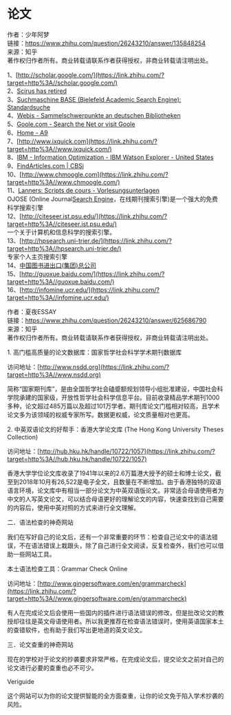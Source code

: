 # 论文









作者：少年阿梦  
链接：https://www.zhihu.com/question/26243210/answer/135848254  
来源：知乎  
著作权归作者所有。商业转载请联系作者获得授权，非商业转载请注明出处。  
  

1、[http://scholar.google.com/](https://link.zhihu.com/?target=http%3A//scholar.google.com/)  
2、[Scirus has retired](https://link.zhihu.com/?target=http%3A//www.scirus.com/)  
3、[Suchmaschine BASE (Bielefeld Academic Search Engine): Standardsuche](https://link.zhihu.com/?target=http%3A//www.base-search.net/)  
4、[Webis - Sammelschwerpunkte an deutschen Bibliotheken](https://link.zhihu.com/?target=http%3A//www.vascoda.de/)  
5、[Goole.com - Search the Net or visit Goole](https://link.zhihu.com/?target=http%3A//www.goole.com/)  
6、[Home - A9](https://link.zhihu.com/?target=http%3A//www.a9.com/)  
7、[http://www.ixquick.com](https://link.zhihu.com/?target=http%3A//www.ixquick.com/)  
8、[IBM - Information Optimization - IBM Watson Explorer - United States](https://link.zhihu.com/?target=http%3A//vivisimo.com/)  
9、[FindArticles.com | CBSi](https://link.zhihu.com/?target=http%3A//www.findarticles.com/)  
10、[http://www.chmoogle.com](https://link.zhihu.com/?target=http%3A//www.chmoogle.com/)  
11、[Lanners: Scripts de cours - Vorlesungsunterlagen](https://link.zhihu.com/?target=http%3A//www.ojose.com/)  
OJOSE (Online Journal[Search Engine](https://link.zhihu.com/?target=http%3A//chenjinghua.net/sci/tag/search-engine)，在线期刊搜索引擎)是一个强大的免费科学搜索引擎  
12、[http://citeseer.ist.psu.edu/](https://link.zhihu.com/?target=http%3A//citeseer.ist.psu.edu/)  
一个关于计算机和信息科学的搜索引擎。  
13、[http://hpsearch.uni-trier.de/](https://link.zhihu.com/?target=http%3A//hpsearch.uni-trier.de/)  
专家个人主页搜索引擎  
14、[中国图书进出口(集团)总公司](https://link.zhihu.com/?target=http%3A//cnplinker.cnpeak.com/)  
15、[http://guoxue.baidu.com/](https://link.zhihu.com/?target=http%3A//guoxue.baidu.com/)  
16、[http://infomine.ucr.edu/](https://link.zhihu.com/?target=http%3A//infomine.ucr.edu/)







作者：夏夜ESSAY  
链接：https://www.zhihu.com/question/26243210/answer/625686790  
来源：知乎  
著作权归作者所有。商业转载请联系作者获得授权，非商业转载请注明出处。  
  

1\. 高门槛高质量的论文数据库：国家哲学社会科学学术期刊数据库

访问地址：[http://www.nsdd.org](https://link.zhihu.com/?target=http%3A//www.nsdd.org)

简称“国家期刊库”，是由全国哲学社会磕蹙额规划领导小组批准建设，中国社会科学院承建的国家级，开放性哲学社会科学信息平台。目前收录精品学术期刊1000多种，论文超过485万篇以及超过101万学者。期刊库论文门槛相对较高，且学术论文多为该领域的权威专家所写。数据更权威，论文质量相对也更高。

2\. 中英双语论文的好帮手：香港大学论文库 (The Hong Kong University Theses Collection)

访问地址：[http://hub.hku.hk/handle/10722/1057](https://link.zhihu.com/?target=http%3A//hub.hku.hk/handle/10722/1057)

香港大学学位论文库收录了1941年以来的2.6万篇港大授予的硕士和博士论文，截至到2018年10月有26,522是电子全文，且数量在不断增加。由于香港独特的双语语言环境，论文库中有相当一部分论文为中英双语版论文。非常适合母语使用者为中文的人写英文论文，可以结合母语更好的理解论文的内容，快速查找到自己需要的内容后，使用中英对照的方式来进行全文理解。

二．语法检查的神奇网站

我们在写好自己的论文后，还有一个非常重要的环节：检查自己论文中的语法错误，不在语法错误上栽跟头，除了自己进行全文阅读，反复检查外，我们也可以借助一些网站工具。

本土语法检查工具：Grammar Check Online

访问地址：[http://www.gingersoftware.com/en/grammarcheck](https://link.zhihu.com/?target=http%3A//www.gingersoftware.com/en/grammarcheck)

有人在完成论文后会使用一些国内的插件进行语法错误的修改，但是批改论文的教授却往往是英文母语使用者。所以我更推荐在检查语法错误时，使用英语国家本土的查错软件，也有助于我们写出更地道的英文论文。

三．论文查重的神奇网站

现在的学校对于论文的抄袭要求非常严格，在完成论文后，提交论文之前对自己的论文进行必要的查重也必不可少。

Veriguide

这个网站可以为你的论文提供智能的全方面查重，让你的论文免于陷入学术抄袭的风险。











































































